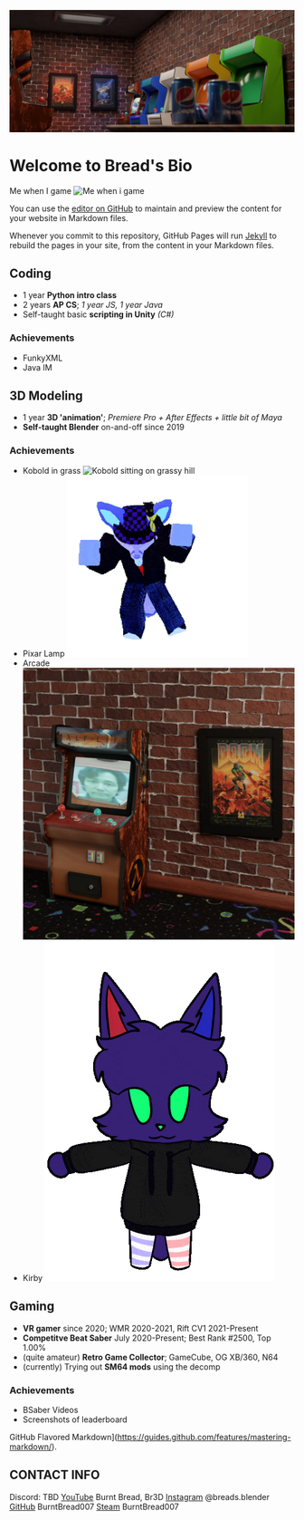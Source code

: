 ![My Arcade room made in Blender](images/roomprogress_2.jpg)
# Welcome to Bread's Bio

Me when I game
![Me when i game](https://tenor.com/view/gumball-flossing-the-amazing-world-of-gumball-tawog-dancing-gif-19781413.gif)

You can use the [editor on GitHub](https://github.com/BurntBread007/burntbread007.github.io/edit/main/README.md) to maintain and preview the content for your website in Markdown files.

Whenever you commit to this repository, GitHub Pages will run [Jekyll](https://jekyllrb.com/) to rebuild the pages in your site, from the content in your Markdown files.


## **Coding**
- 1 year **Python intro class**
- 2 years **AP CS**; _1 year JS, 1 year Java_
- Self-taught basic **scripting in Unity** _(C#)_
### **Achievements**
- FunkyXML
- Java IM

## **3D Modeling**
- 1 year **3D 'animation'**; _Premiere Pro + After Effects + little bit of Maya_
- **Self-taught Blender** on-and-off since 2019
### **Achievements**
- Kobold in grass
![Kobold sitting on grassy hill](/images/kobold.gif)
- Pixar Lamp
![Among us](images/bread_orange.gif)
- Arcade
![Arcade Room](images/roomprogress_1.jpg)
- Kirby
![Korby](/images/bread_spin.gif)

## **Gaming**
- **VR gamer** since 2020; WMR 2020-2021, Rift CV1 2021-Present
- **Competitve Beat Saber** July 2020-Present; Best Rank #2500, Top 1.00%
- (quite amateur) **Retro Game Collector**; GameCube, OG XB/360, N64
- (currently) Trying out **SM64 mods** using the decomp
### **Achievements**
- BSaber Videos
- Screenshots of leaderboard


GitHub Flavored Markdown](https://guides.github.com/features/mastering-markdown/).

## CONTACT INFO
Discord: TBD
[YouTube]() Burnt Bread, Br3D
[Instagram]() @breads.blender
[GitHub](https://github.com/burntbread007) BurntBread007
[Steam](https://steamcommunity.com/id/burntbread007/) BurntBread007